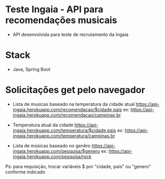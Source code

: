 # Teste Ingaia - API para recomendações musicais

- API desenvolvida para teste de recrutamento da Ingaia

# Stack

- Java, Spring Boot

# Solicitações get pelo navegador

- Lista de musicas baseado na temperatura da cidade atual
https://api-ingaia.herokuapp.com/recomendacao/$cidade,pais
ex: https://api-ingaia.herokuapp.com/recomendacao/campinas,br

- Temperatura atual da cidade
https://api-ingaia.herokuapp.com/temperatura/$cidade,pais
ex: https://api-ingaia.herokuapp.com/temperatura/campinas,br

- Lista de músicas baseado no genêro
https://api-ingaia.herokuapp.com/pesquisa/$genero
ex: https://api-ingaia.herokuapp.com/pesquisa/rock



Ps: para requisição, trocar variáveis $ por "cidade, pais" ou "genero" conforme indicado